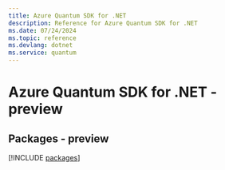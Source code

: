 ```yaml
---
title: Azure Quantum SDK for .NET
description: Reference for Azure Quantum SDK for .NET
ms.date: 07/24/2024
ms.topic: reference
ms.devlang: dotnet
ms.service: quantum
---
```

# Azure Quantum SDK for .NET - preview
## Packages - preview
[!INCLUDE [packages](quantum-index.md)]